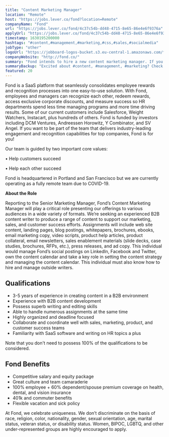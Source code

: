 ```yaml
---
title: "Content Marketing Manager"
location: "Remote"
host: "https://jobs.lever.co/fond?location=Remote"
companyName: "Fond"
url: "https://jobs.lever.co/fond/4c37c54b-dd48-4715-8e65-86e4e6f9376a"
applyUrl: "https://jobs.lever.co/fond/4c37c54b-dd48-4715-8e65-86e4e6f9376a/apply"
timestamp: 1630195200000
hashtags: "#content,#management,#marketing,#css,#sales,#socialmedia"
jobType: "other"
logoUrl: "https://jobboard-logos-bucket.s3.eu-central-1.amazonaws.com/fond"
companyWebsite: "http://fond.co/"
summary: "Fond intends to hire a new content marketing manager. If you have 3-5 years of experience in creating content in a B2B environment, consider applying."
summaryBackup: "Excited about #content, #management, #marketing? Check out this job post!"
featured: 20
---
```


Fond is a SaaS platform that seamlessly consolidates employee rewards and recognition processes into one easy-to-use solution. With Fond, employees and managers can recognize each other, redeem rewards, access exclusive corporate discounts, and measure success so HR departments spend less time managing programs and more time driving results. Some of our current customers include Salesforce, Weight Watchers, Instacart, plus hundreds of others. Fond is funded by investors including DCM Ventures, Andreessen Horowitz, Y Combinator, and SV Angel. If you want to be part of the team that delivers industry-leading engagement and recognition capabilities for top companies, Fond is for you! 

Our team is guided by two important core values: 

• Help customers succeed

• Help each other succeed 

Fond is headquartered in Portland and San Francisco but we are currently operating as a fully remote team due to COVID-19. 

**About the Role** 

Reporting to the Senior Marketing Manager, Fond’s Content Marketing Manager will play a critical role presenting our offerings to various audiences in a wide variety of formats. We’re seeking an experienced B2B content writer to produce a range of content to support our marketing, sales, and customer success efforts. Assignments will include web site content, landing pages, blog postings, whitepapers, brochures, ebooks, email marketing copy, video scripts, product help articles, product collateral, email newsletters, sales enablement materials (slide decks, case studies, brochures, RFPs, etc.), press releases, and ad copy. This individual would manage Fond’s social postings on LinkedIn, Facebook and Twitter, own the content calendar and take a key role in setting the content strategy and managing the content calendar. This individual must also know how to hire and manage outside writers.

## Qualifications

*   3-5 years of experience in creating content in a B2B environment
*   Experience with B2B content development
*   Possess superb writing and editing skills
*   Able to handle numerous assignments at the same time
*   Highly organized and deadline focused
*   Collaborate and coordinate well with sales, marketing, product, and customer success teams
*   Familiarity with SaaS software and writing on HR topics a plus

Note that you don't need to possess 100% of the qualifications to be considered.

## Fond Benefits

*   Competitive salary and equity package
*   Great culture and team camaraderie
*   100% employee + 60% dependent/spouse premium coverage on health, dental, and vision insurance
*   401k and commuter benefits
*   Flexible vacation and sick policy

At Fond, we celebrate uniqueness. We don’t discriminate on the basis of race, religion, color, nationality, gender, sexual orientation, age, marital status, veteran status, or disability status. Women, BIPOC, LGBTQ, and other under-represented groups are highly encouraged to apply.
